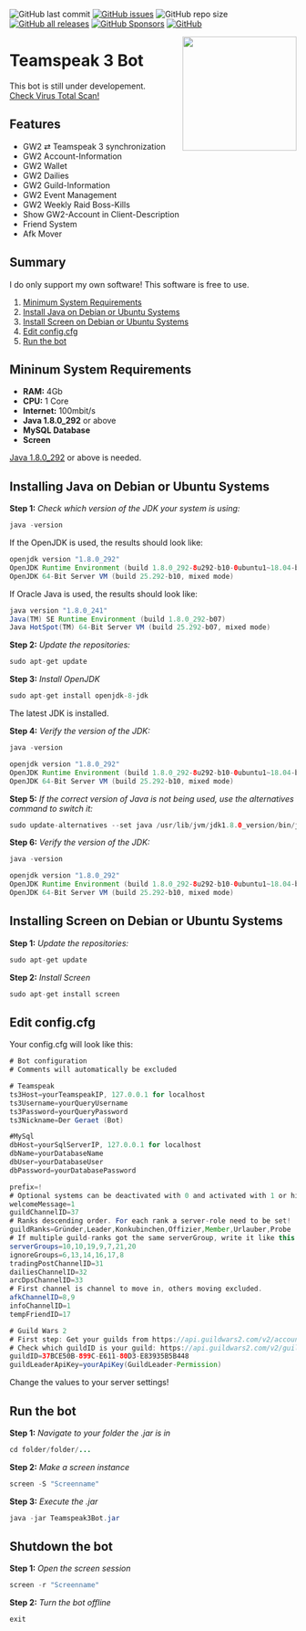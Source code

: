 ![GitHub last commit](https://img.shields.io/github/last-commit/Backxtar/Teamspeak3Bot?color=%230091ff)
[![GitHub issues](https://img.shields.io/github/issues/Backxtar/Teamspeak3Bot?color=%23fc3003)](https://github.com/Backxtar/Teamspeak3Bot/issues)
![GitHub repo size](https://img.shields.io/github/repo-size/Backxtar/Teamspeak3Bot?color=%233aa63a)
[![GitHub all releases](https://img.shields.io/github/downloads/Backxtar/Teamspeak3Bot/total?color=%233aa63a&label=download)](https://github.com/Backxtar/Teamspeak3Bot/releases)
[![GitHub Sponsors](https://img.shields.io/github/sponsors/Backxtar?color=%23bda000&label=sponsors%20on%20patreon)](https://www.patreon.com/backxtar)
[![GitHub](https://img.shields.io/github/license/Backxtar/Teamspeak3Bot?color=%238334eb)](https://github.com/Backxtar/Teamspeak3Bot/blob/master/LICENSE.md)

<img align="right" src="https://mlpfyvpfyq69.i.optimole.com/cZ9PPCo-D60oTdJD/w:auto/h:auto/q:auto/https://gameserververgleich.info/wp-content/uploads/TeamSpeak-Server-mieten.png" height="200" width="200">

# Teamspeak 3 Bot
This bot is still under developement.\
[Check Virus Total Scan!](https://www.virustotal.com/gui/file/5c94d45ba57f32ffc090f8ac73810ef365935f7956c18cc6420c58eb28692577/detection)

## Features
* GW2 ⇄ Teamspeak 3 synchronization
* GW2 Account-Information
* GW2 Wallet
* GW2 Dailies
* GW2 Guild-Information
* GW2 Event Management
* GW2 Weekly Raid Boss-Kills
* Show GW2-Account in Client-Description
* Friend System
* Afk Mover
## Summary
I do only support my own software! This software is free to use.

1. [Minimum System Requirements](#mininum-system-requirements)
2. [Install Java on Debian or Ubuntu Systems](#installing-java-on-debian-or-ubuntu-systems)
3. [Install Screen on Debian or Ubuntu Systems](#installing-screen-on-debian-or-ubuntu-systems)
4. [Edit config.cfg](#edit-configcfg)
5. [Run the bot](#run-the-bot)

## Mininum System Requirements
* **RAM:** 4Gb
* **CPU:** 1 Core
* **Internet:** 100mbit/s
* **Java 1.8.0_292** or above
* **MySQL Database**
* **Screen**

[Java 1.8.0_292](https://www.oracle.com/de/java/technologies/javase/javase-jdk8-downloads.html) or above is needed.
## Installing Java on Debian or Ubuntu Systems
**Step 1:** _Check which version of the JDK your system is using:_
```java
java -version
```
If the OpenJDK is used, the results should look like:
```java
openjdk version "1.8.0_292"
OpenJDK Runtime Environment (build 1.8.0_292-8u292-b10-0ubuntu1~18.04-b10)
OpenJDK 64-Bit Server VM (build 25.292-b10, mixed mode)
```
If Oracle Java is used, the results should look like:
```java
java version "1.8.0_241"
Java(TM) SE Runtime Environment (build 1.8.0_292-b07)
Java HotSpot(TM) 64-Bit Server VM (build 25.292-b07, mixed mode)
```
**Step 2:** _Update the repositories:_
```java
sudo apt-get update
```
**Step 3:** _Install OpenJDK_
```java
sudo apt-get install openjdk-8-jdk
```
The latest JDK is installed.

**Step 4:** _Verify the version of the JDK:_
```java
java -version
```
```java
openjdk version "1.8.0_292"
OpenJDK Runtime Environment (build 1.8.0_292-8u292-b10-0ubuntu1~18.04-b10)
OpenJDK 64-Bit Server VM (build 25.292-b10, mixed mode)
```
**Step 5:** _If the correct version of Java is not being used, use the alternatives command to switch it:_
```java
sudo update-alternatives --set java /usr/lib/jvm/jdk1.8.0_version/bin/java
```
**Step 6:** _Verify the version of the JDK:_
```java
java -version
```
```java
openjdk version "1.8.0_292"
OpenJDK Runtime Environment (build 1.8.0_292-8u292-b10-0ubuntu1~18.04-b10)
OpenJDK 64-Bit Server VM (build 25.292-b10, mixed mode)
```
## Installing Screen on Debian or Ubuntu Systems
**Step 1:** _Update the repositories:_
```java
sudo apt-get update
```
**Step 2:** _Install Screen_
```java
sudo apt-get install screen
```
## Edit config.cfg
Your config.cfg will look like this:
```java
# Bot configuration
# Comments will automatically be excluded

# Teamspeak
ts3Host=yourTeamspeakIP, 127.0.0.1 for localhost
ts3Username=yourQueryUsername
ts3Password=yourQueryPassword
ts3Nickname=Der Geraet (Bot)

#MySql
dbHost=yourSqlServerIP, 127.0.0.1 for localhost
dbName=yourDatabaseName
dbUser=yourDatabaseUser
dbPassword=yourDatabasePassword

prefix=!
# Optional systems can be deactivated with 0 and activated with 1 or higher IDs
welcomeMessage=1
guildChannelID=37
# Ranks descending order. For each rank a server-role need to be set!
guildRanks=Gründer,Leader,Konkubinchen,Offizier,Member,Urlauber,Probe
# If multiple guild-ranks got the same serverGroup, write it like this.
serverGroups=10,10,19,9,7,21,20
ignoreGroups=6,13,14,16,17,8
tradingPostChannelID=31
dailiesChannelID=32
arcDpsChannelID=33
# First channel is channel to move in, others moving excluded.
afkChannelID=8,9
infoChannelID=1
tempFriendID=17

# Guild Wars 2
# First step: Get your guilds from https://api.guildwars2.com/v2/account?access_token=yourGw2ApiKey
# Check which guildID is your guild: https://api.guildwars2.com/v2/guild/guildID
guildID=37BCE50B-899C-E611-80D3-E83935B5B448
guildLeaderApiKey=yourApiKey(GuildLeader-Permission)
```
Change the values to your server settings!
## Run the bot
**Step 1:** _Navigate to your folder the .jar is in_
```java
cd folder/folder/...
```
**Step 2:** _Make a screen instance_
```java
screen -S "Screenname"
```
**Step 3:** _Execute the .jar_
```java
java -jar Teamspeak3Bot.jar
```
## Shutdown the bot
**Step 1:** _Open the screen session_
```java
screen -r "Screenname"
```
**Step 2:** _Turn the bot offline_
```java
exit
```